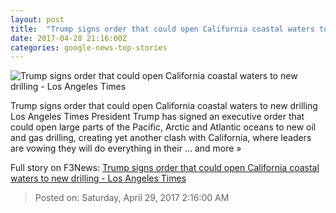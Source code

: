 ```yaml
---
layout: post
title:  "Trump signs order that could open California coastal waters to new drilling - Los Angeles Times"
date: 2017-04-28 21:16:00Z
categories: google-news-top-stories
---
```


![Trump signs order that could open California coastal waters to new drilling - Los Angeles Times](http://www.trbimg.com/img-5903a481/turbine/la-na-essential-washington-updates-trump-signs-order-that-could-open-1493393404)

Trump signs order that could open California coastal waters to new drilling Los Angeles Times President Trump has signed an executive order that could open large parts of the Pacific, Arctic and Atlantic oceans to new oil and gas drilling, creating yet another clash with California, where leaders are vowing they will do everything in their ... and more »


Full story on F3News: [Trump signs order that could open California coastal waters to new drilling - Los Angeles Times](http://www.f3nws.com/n/FgXXgH)

> Posted on: Saturday, April 29, 2017 2:16:00 AM
